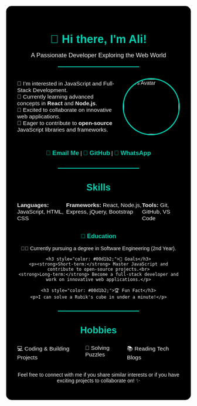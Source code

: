<div style="background-color: #000000; color: #f0f0f0; padding: 30px; border-radius: 15px; font-family: 'Arial', sans-serif; max-width: 800px; margin: auto;">
  <h2 style="text-align: center; font-size: 2.2em; color: #00d1b2;">👋 Hi there, I'm Ali!</h2>
  <p style="text-align: center; font-size: 1.2em; color: #f4f4f4; margin-top: -10px;">A Passionate Developer Exploring the Web World</p>
  <hr style="border-top: 2px solid #00d1b2; width: 50%; margin: 20px auto;" />

  <div style="display: flex; justify-content: space-between; align-items: center;">
    <div style="flex: 1; padding-right: 20px;">
      <ul style="list-style: none; padding: 0; font-size: 1.1em;">
        <li>👀 I’m interested in JavaScript and Full-Stack Development.</li>
        <li>🌱 Currently learning advanced concepts in <strong>React</strong> and <strong>Node.js</strong>.</li>
        <li>💞️ Excited to collaborate on innovative web applications.</li>
        <li>📖 Eager to contribute to <strong>open-source</strong> JavaScript libraries and frameworks.</li>
      </ul>
    </div>
    <img src="https://avatars.githubusercontent.com/u/9919?s=280&v=4" alt="Ali's Avatar" style="border-radius: 50%; width: 150px; border: 3px solid #00d1b2;" />
  </div>

  <div style="text-align: center; margin: 30px 0;">
    <a href="mailto:hello.alideveloper@gmail.com" style="color: #00d1b2; text-decoration: none; font-size: 1.2em; font-weight: bold;">📧 Email Me</a> | 
    <a href="https://github.com/Ali-hackers" target="_blank" style="color: #00d1b2; text-decoration: none; font-size: 1.2em; font-weight: bold;">🐙 GitHub</a> | 
    <a href="https://wa.me/923196992919" target="_blank" style="color: #00d1b2; text-decoration: none; font-size: 1.2em; font-weight: bold;">💬 WhatsApp</a>
  </div>

  <hr style="border-top: 2px solid #00d1b2; width: 50%; margin: 20px auto;" />

  <h3 style="text-align: center; font-size: 1.8em; color: #00d1b2;">Skills</h3>
  <ul style="list-style: none; display: flex; justify-content: space-around; padding: 0; font-size: 1.1em;">
    <li><strong>Languages:</strong> JavaScript, HTML, CSS</li>
    <li><strong>Frameworks:</strong> React, Node.js, Express, jQuery, Bootstrap</li>
    <li><strong>Tools:</strong> Git, GitHub, VS Code</li>
  </ul>

  <div style="margin: 30px 0; text-align: center;">
    <h3 style="color: #00d1b2;">🎯 Education</h3>
    <p>👨‍🎓 Currently pursuing a degree in Software Engineering (2nd Year).</p>

    <h3 style="color: #00d1b2;">🚀 Goals</h3>
    <p><strong>Short-term:</strong> Master JavaScript and contribute to open-source projects.<br>
    <strong>Long-term:</strong> Become a full-stack developer and work on innovative web applications.</p>

    <h3 style="color: #00d1b2;">🏆 Fun Fact</h3>
    <p>I can solve a Rubik's cube in under a minute!</p>
  </div>

  <hr style="border-top: 2px solid #00d1b2; width: 50%; margin: 20px auto;" />

  <h3 style="text-align: center; font-size: 1.8em; color: #00d1b2;">Hobbies</h3>
  <ul style="list-style: none; display: flex; justify-content: space-around; padding: 0; font-size: 1.1em;">
    <li>💻 Coding & Building Projects</li>
    <li>🧩 Solving Puzzles</li>
    <li>📚 Reading Tech Blogs</li>
  </ul>

  <div style="text-align: center; margin-top: 30px;">
    <p>Feel free to connect with me if you share similar interests or if you have exciting projects to collaborate on! ✨</p>
  </div>
</div>
